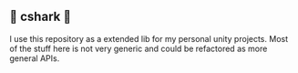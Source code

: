 ##  :whale2: cshark :whale2: 

I use this repository as a extended lib for my personal unity projects. Most of the stuff here is not very generic and could be refactored as more general APIs. 
